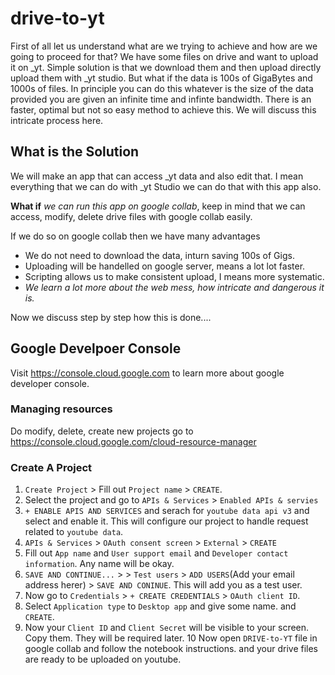 # drive-to-yt

First of all let us understand what are we trying to achieve and how are we going to proceed for that? We have some files on drive and want to
upload it on _yt. Simple solution is that we download them and then upload directly upload them with _yt studio. But what if the data is 100s
of GigaBytes and 1000s of files. In principle you can do this whatever is the size of the data provided you are given an infinite time and 
infinte bandwidth. There is an faster, optimal but not so easy method to achieve this. We will discuss this intricate process here.

## What is the Solution

We will make an app that can access _yt data and also edit that. I mean everything that we can do with _yt Studio we can do that with this app also. 

**What if** *we can run this app on google collab*, keep in mind that we can access, modify, delete drive files with google collab easily.

If we do so on google collab then we have many advantages
* We do not need to download the data, inturn saving 100s of Gigs.
* Uploading will be handelled on google server, means a lot lot faster.
* Scripting allows us to make consistent upload, I means more systematic.
* *We learn a lot more about the web mess, how intricate and dangerous it is.*

Now we discuss step by step how this is done....


## Google Develpoer Console

Visit https://console.cloud.google.com to learn more about google developer console.

### Managing resources

Do modify, delete, create new projects go to 
https://console.cloud.google.com/cloud-resource-manager

### Create A Project 

1. `Create Project` > Fill out `Project name` > `CREATE`.
2. Select the project and go to `APIs & Services` > `Enabled APIs & servies`
3. `+ ENABLE APIS AND SERVICES` and serach for `youtube data api v3` and select and enable it. This will configure our project to handle request related to `youtube data`.
4. `APIs & Services` > `OAuth consent screen` > `External` > `CREATE`
5. Fill out `App name` and `User support email` and `Developer contact information`. Any name will be okay.
6. `SAVE AND CONTINUE...` > > `Test users` > `ADD USERS`(Add your email address herer) > `SAVE AND CONINUE`. This will add you as a test user.
7. Now go to `Credentials` > `+ CREATE CREDENTIALS` > `OAuth client ID`.
8. Select `Application type` to `Desktop app` and give some name. and `CREATE`.
9. Now your `Client ID` and `Client Secret` will be visible to your screen. Copy them. They will be required later.
10 Now open `DRIVE-to-YT` file in google collab and follow the notebook instructions. and your drive files are ready to be uploaded on youtube.


